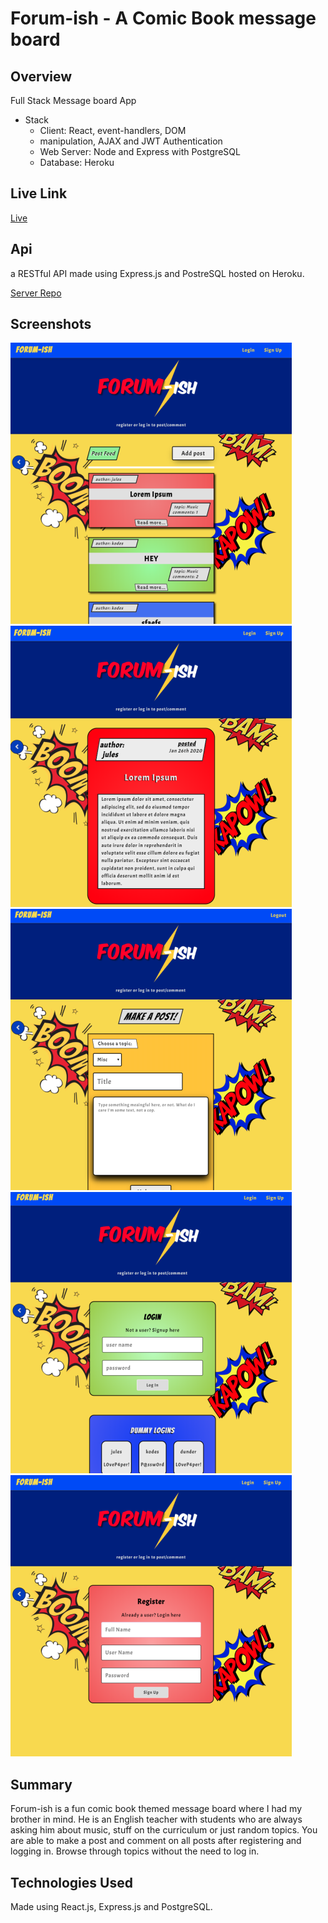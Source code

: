 # Forum-ish - A Comic Book message board

## Overview

Full Stack Message board App

- Stack
  - Client: React, event-handlers, DOM
  - manipulation, AJAX and JWT Authentication
  - Web Server: Node and Express with PostgreSQL
  - Database: Heroku

## Live Link

[Live](https://forum-ish.kotieheim.now.sh/)

## Api

a RESTful API made using Express.js and PostreSQL hosted on Heroku.

[Server Repo](https://github.com/Kotieheim/forum-ish-server)

## Screenshots

<img src="screenshots/Main.PNG"/>
<img src="screenshots/Post.PNG"/>
<img src="screenshots/Makepost.PNG"/>
<img src="screenshots/Login.PNG"/>
<img src="screenshots/Register.PNG"/>

## Summary

Forum-ish is a fun comic book themed message board where I had my brother in mind. He is an English teacher with students who are always asking him about music, stuff on the curriculum or just random topics. You are able to make a post and comment on all posts after registering and logging in. Browse through topics without the need to log in.

## Technologies Used

Made using React.js, Express.js and PostgreSQL.
